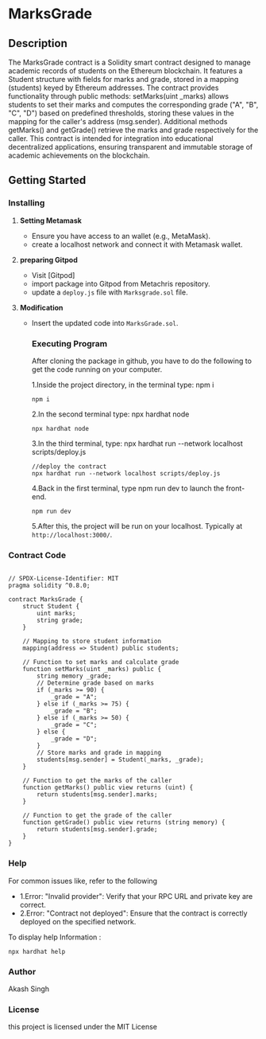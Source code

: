 # MarksGrade

## Description

The MarksGrade contract is a Solidity smart contract designed to manage academic records of students on the Ethereum blockchain. It features a Student structure with fields for marks and grade, stored in a mapping (students) keyed by Ethereum addresses. The contract provides functionality through public methods: setMarks(uint _marks) allows students to set their marks and computes the corresponding grade ("A", "B", "C", "D") based on predefined thresholds, storing these values in the mapping for the caller's address (msg.sender). Additional methods getMarks() and getGrade() retrieve the marks and grade respectively for the caller. This contract is intended for integration into educational decentralized applications, ensuring transparent and immutable storage of academic achievements on the blockchain.

## Getting Started

### Installing

1. **Setting Metamask**
    - Ensure you have access to an wallet (e.g., MetaMask).
    - create a localhost network and connect it with Metamask wallet.
    
2. **preparing Gitpod**
   - Visit [Gitpod]
   - import package into Gitpod from Metachris repository.
   - update a `deploy.js` file with  `Marksgrade.sol` file.

3. **Modification**
   - Insert the updated code into `MarksGrade.sol`.
     
  
     ### Executing Program
      After cloning the package in github, you have  to do the following to get the code running on your computer.

     1.Inside the project directory, in the terminal type: npm i
     ```solidity
     npm i
     ```
     2.In the second terminal type: npx hardhat node
     ```solidity
     npx hardhat node
     ```
     3.In the third terminal, type: npx hardhat run --network localhost scripts/deploy.js
     ```solidity
     //deploy the contract
     npx hardhat run --network localhost scripts/deploy.js
     ```
     4.Back in the first terminal, type npm run dev to launch the front-end.
     ```solidity
     npm run dev
     ```
     5.After this, the project will be run on your localhost. Typically at ```http://localhost:3000/```.
### Contract Code

```solidity

// SPDX-License-Identifier: MIT
pragma solidity ^0.8.0;

contract MarksGrade {
    struct Student {
        uint marks;
        string grade;
    }

    // Mapping to store student information
    mapping(address => Student) public students;

    // Function to set marks and calculate grade
    function setMarks(uint _marks) public {
        string memory _grade;
        // Determine grade based on marks
        if (_marks >= 90) {
            _grade = "A";
        } else if (_marks >= 75) {
            _grade = "B";
        } else if (_marks >= 50) {
            _grade = "C";
        } else {
            _grade = "D";
        }
        // Store marks and grade in mapping
        students[msg.sender] = Student(_marks, _grade);
    }

    // Function to get the marks of the caller
    function getMarks() public view returns (uint) {
        return students[msg.sender].marks;
    }

    // Function to get the grade of the caller
    function getGrade() public view returns (string memory) {
        return students[msg.sender].grade;
    }
}

```
### Help
For common issues like, refer to the following

- 1.Error: "Invalid provider": Verify that your RPC URL and private key are correct.
- 2.Error: "Contract not deployed": Ensure that the contract is correctly deployed on the specified network.

To display help Information :
```
npx hardhat help
```

### Author
Akash Singh

### License
this project is licensed under the MIT License

